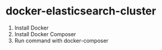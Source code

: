 # docker-elasticsearch-cluster
1. Install Docker
2. Install Docker Composer
3. Run command with docker-composer

